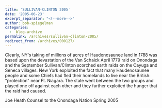 ```yaml
---
title: 'SULLIVAN-CLINTON 2005'
date: '2005-06-23'
excerpt_separator: "<!--more-->"
author: bob-spiegelman
categories:
  -  blog-archive
permalink: /archives/sullivan-clinton-2005/
redirect_from: /archives/000127/
---
```


Clearly, NY's taking of millions of acres of Haudenosaunee land in 1788 was based upon the devastation of the Van Schaick April 1779 raid on Onondaga and the September Sullivan/Clinton scorched earth raids on the Cayuga and Seneca villages. New York exploited the fact that many Haudenosaunee people and some Chiefs had fled their homelands to live near the British "protection" near Ft. Niagara. The state went between the two groups and played one off against each other and they further exploited the hunger that the raid had caused.

Joe Heath
Counsel to the Onondaga Nation
Spring 2005
